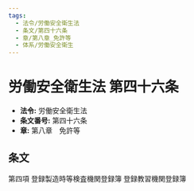 ```yaml
---
tags:
  - 法令/労働安全衛生法
  - 条文/第四十六条
  - 章/第八章_免許等
  - 体系/労働安全衛生
---
```

# 労働安全衛生法 第四十六条

- **法令:** 労働安全衛生法
- **条文番号:** 第四十六条
- **章:** 第八章　免許等

## 条文
第四項	登録製造時等検査機関登録簿	登録教習機関登録簿

